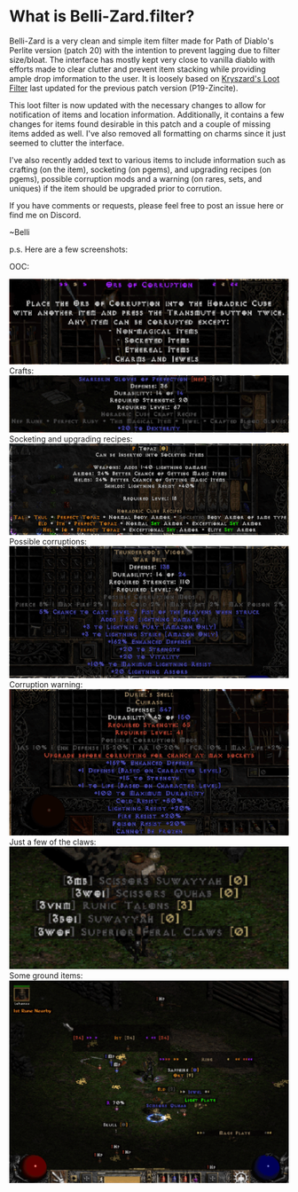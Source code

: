 # What is Belli-Zard.filter?

Belli-Zard is a very clean and simple item filter made for Path of Diablo's Perlite version (patch 20) with the intention to prevent lagging due to filter size/bloat.  The interface has mostly kept very close to vanilla diablo with efforts made to clear clutter and prevent item stacking while providing ample drop imformation to the user.  It is loosely based on <a href="https://www.reddit.com/r/pathofdiablo/comments/g33v35/kryszards_loot_filter_completly_new_one/">Kryszard's Loot Filter</a> last updated for the previous patch version (P19-Zincite).  

This loot filter is now updated with the necessary changes to allow for notification of items and location information.  Additionally, it contains a few changes for items found desirable in this patch and a couple of missing items added as well.  I've also removed all formatting on charms since it just seemed to clutter the interface.

I've also recently added text to various items to include information such as crafting (on the item), socketing (on pgems), and upgrading recipes (on pgems), possible corruption mods and a warning (on rares, sets, and uniques) if the item should be upgraded prior to corrution.

If you have comments or requests, please feel free to post an issue here or find me on Discord.

~Belli

p.s. Here are a few screenshots:

OOC:

<img src="https://github.com/pod-belli/pod/blob/main/OOC.PNG">
Crafts:

<img src="https://github.com/pod-belli/pod/blob/main/crafts.PNG">
Socketing and upgrading recipes:

<img src="https://github.com/pod-belli/pod/blob/main/p%20top.PNG">
Possible corruptions:

<img src="https://github.com/pod-belli/pod/blob/main/posscorrupt.PNG">
Corruption warning:

<img src="https://github.com/pod-belli/pod/blob/main/corruptWarning.PNG">
Just a few of the claws:

<img src="https://github.com/pod-belli/pod/blob/main/claws.PNG">
Some ground items:

<img src="https://github.com/pod-belli/pod/blob/main/grounditems.PNG">

